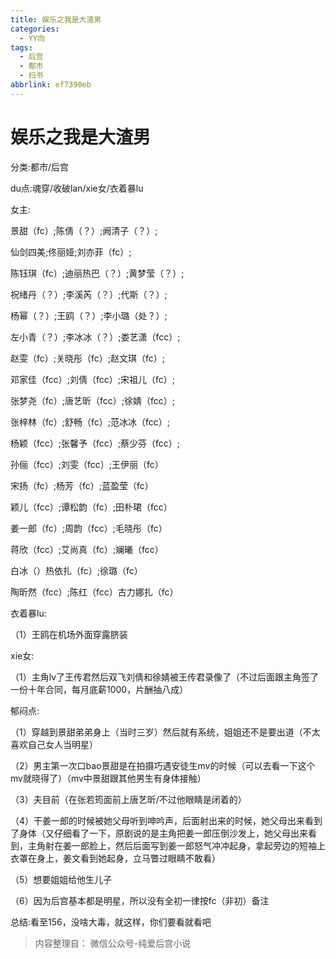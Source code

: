 ```yaml
---
title: 娱乐之我是大渣男
categories:
  - YY向
tags:
  - 后宫
  - 都市
  - 扫书
abbrlink: ef7390eb
---
```

# 娱乐之我是大渣男
分类:都市/后宫

du点:魂穿/收破lan/xie女/衣着暴lu

女主:

景甜（fc）;陈倩（？）;阙清子（？）;

仙剑四美;佟丽娅;刘亦菲（fc）;

陈钰琪（fc）;迪丽热巴（？）;黄梦莹（？）;

祝绪丹（？）;李溪芮（？）;代斯（？）;

杨幂（？）;王鸥（？）;李小璐（处？）;

左小青（？）;李冰冰（？）;娄艺潇（fcc）;

赵雯（fc）;关晓彤（fc）;赵文琪（fc）;

邓家佳（fcc）;刘倩（fcc）;宋祖儿（fc）;

张梦尧（fc）;唐艺昕（fcc）;徐婧（fcc）;

张梓林（fc）;舒畅（fc）;范冰冰（fcc）;

杨颖（fcc）;张馨予（fcc）;蔡少芬（fcc）;

孙俪（fcc）;刘雯（fcc）;王伊丽（fc）

宋扬（fc）;杨芳（fc）;蓝盈莹（fc）

颖儿（fcc）;谭松韵（fc）;田朴珺（fcc）

姜一郎（fc）;周韵（fcc）;毛晓彤（fc）

蒋欣（fcc）;艾尚真（fc）;斓曦（fcc）

白冰（）热依扎（fc）;徐璐（fc）

陶昕然（fcc）;陈红（fcc）古力娜扎（fc）

衣着暴lu:

（1）王鸥在机场外面穿露脐装

xie女:

（1）主角lv了王传君然后双飞刘倩和徐婧被王传君录像了（不过后面跟主角签了一份十年合同，每月底薪1000，片酬抽八成）

郁闷点:

（1）穿越到景甜弟弟身上（当时三岁）然后就有系统，姐姐还不是要出道（不太喜欢自己女人当明星）

（2）男主第一次口bao景甜是在拍摄巧遇安徒生mv的时候（可以去看一下这个mv就晓得了）（mv中景甜跟其他男生有身体接触）

（3）夫目前（在张若筠面前上唐艺昕/不过他眼睛是闭着的）

（4）干姜一郎的时候被她父母听到呻吟声，后面射出来的时候，她父母出来看到了身体（又仔细看了一下，原剧说的是主角把姜一郎压倒沙发上，她父母出来看到，主角射在姜一郎脸上，然后后面写到姜一郎怒气冲冲起身，拿起旁边的短袖上衣罩在身上，姜文看到她起身，立马瞥过眼睛不敢看）

（5）想要姐姐给他生儿子

（6）因为后宫基本都是明星，所以没有全初一律按fc（非初）备注

总结:看至156，没啥大毒，就这样，你们要看就看吧


> 内容整理自： 微信公众号-纯爱后宫小说